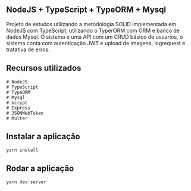 ## NodeJS + TypeScript + TypeORM + Mysql
Projeto de estudos utilizando a metodologia SOLID implementada em NodeJS com TypeScript, utilizando o TyperORM com ORM e banco de dados Mysql.
O sistema é uma API com um CRUD básico de usuarios, o sistema conta com autenticação JWT e upload de imagens, logrequest e tratativa de erros.

## Recursos utilizados
    # NodeJS
    # TypeScript
    # TypeORM
    # Mysql
    # bcrypt
    # Express
    # JSONWebToken
    # Multer
## Instalar a aplicação
    yarn install

## Rodar a aplicação
    yarn dev:server
